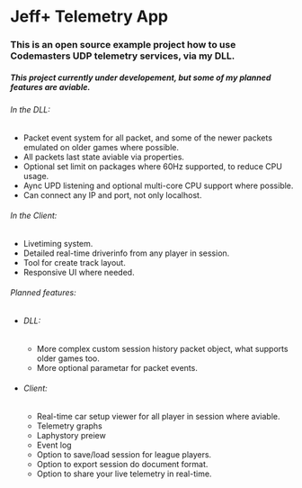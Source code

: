 # Jeff+ Telemetry App
### This is an open source example project how to use Codemasters UDP telemetry services, via my DLL.

##### This project currently under developement, but some of my planned features are aviable.
###### In the DLL:
  - Packet event system for all packet, and some of the newer packets emulated on older games where possible.
  - All packets last state aviable via properties.
  - Optional set limit on packages where 60Hz supported, to reduce CPU usage.
  - Aync UPD listening and optional multi-core CPU support where possible.
  - Can connect any IP and port, not only localhost.

###### In the Client:
  - Livetiming system.
  - Detailed real-time driverinfo from any player in session.
  - Tool for create track layout.
  - Responsive UI where needed.

###### Planned features:
  - ###### DLL:
    - More complex custom session history packet object, what supports older games too.
    - More optional parametar for packet events.
  - ###### Client:
    - Real-time car setup viewer for all player in session where aviable.
    - Telemetry graphs
    - Laphystory preiew
    - Event log
    - Option to save/load session for league players.
    - Option to export session do document format.
    - Option to share your live telemetry in real-time.
